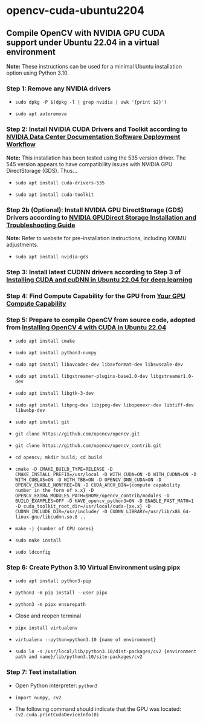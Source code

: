 # opencv-cuda-ubuntu2204
## Compile OpenCV with NVIDIA GPU CUDA support under Ubuntu 22.04 in a virtual environment

**Note:** These instructions can be used for a minimal Ubuntu installation option using Python 3.10.

### Step 1: Remove any NVIDIA drivers

* `sudo dpkg -P $(dpkg -l | grep nvidia | awk '{print $2}')`

* `sudo apt autoremove`

### Step 2: Install NVIDIA CUDA Drivers and Toolkit according to [NVIDIA Data Center Documentation Software Deployment Workflow](https://docs.nvidia.com/datacenter/tesla/drivers/index.html#deployment-workflow)

**Note:** This installation has been tested using the 535 version driver. The 545 version appears to have compatibility issues with NVIDIA GPU DirectStorage (GDS). Thus...

* `sudo apt install cuda-drivers-535`

* `sudo apt install cuda-toolkit`

### Step 2b (Optional): Install NVIDIA GPU DirectStorage (GDS) Drivers according to [NVIDIA GPUDirect Storage Installation and Troubleshooting Guide](https://docs.nvidia.com/gpudirect-storage/troubleshooting-guide/index.html)

**Note:** Refer to website for pre-installation instructions, including IOMMU adjustments.

* `sudo apt install nvidia-gds`

### Step 3: Install latest CUDNN drivers according to Step 3 of [Installing CUDA and cuDNN in Ubuntu 22.04 for deep learning](https://medium.com/@juancrrn/installing-cuda-and-cudnn-in-ubuntu-20-04-for-deep-learning-dad8841714d6)

### Step 4: Find Compute Capability for the GPU from [Your GPU Compute Capability](https://developer.nvidia.com/cuda-gpus)

### Step 5: Prepare to compile OpenCV from source code, adopted from [Installing OpenCV 4 with CUDA in Ubuntu 22.04](https://towardsdev.com/installing-opencv-4-with-cuda-in-ubuntu-20-04-fde6d6a0a367)

* `sudo apt install cmake`

* `sudo apt install python3-numpy`

* `sudo apt install libavcodec-dev libavformat-dev libswscale-dev`

* `sudo apt install libgstreamer-plugins-base1.0-dev libgstreamer1.0-dev`

* `sudo apt install libgtk-3-dev`

* `sudo apt install libpng-dev libjpeg-dev libopenexr-dev libtiff-dev libwebp-dev`

* `sudo apt install git`

* `git clone https://github.com/opencv/opencv.git`

* `git clone https://github.com/opencv/opencv_contrib.git`

* `cd opencv; mkdir build; cd build`

* `cmake -D CMAKE_BUILD_TYPE=RELEASE -D CMAKE_INSTALL_PREFIX=/usr/local -D WITH_CUDA=ON -D WITH_CUDNN=ON -D WITH_CUBLAS=ON -D WITH_TBB=ON -D OPENCV_DNN_CUDA=ON -D OPENCV_ENABLE_NONFREE=ON -D CUDA_ARCH_BIN={compute capability number in the form of x.x} -D OPENCV_EXTRA_MODULES_PATH=$HOME/opencv_contrib/modules -D BUILD_EXAMPLES=OFF -D HAVE_opencv_python3=ON -D ENABLE_FAST_MATH=1 -D cuda_toolkit_root_dir=/usr/local/cuda-{xx.x} -D CUDNN_INCLUDE_DIR=/usr/include/ -D CUDNN_LIBRARY=/usr/lib/x86_64-linux-gnu/libcudnn.so.8 ..`

* `make -j {number of CPU cores}`

* `sudo make install`

* `sudo ldconfig`

### Step 6: Create Python 3.10 Virtual Environment using pipx

* `sudo apt install python3-pip`

* `python3 -m pip install --user pipx`

* `python3 -m pipx ensurepath`

* Close and reopen terminal

* `pipx install virtualenv`

* `virtualenv --python=python3.10 {name of environment}`

* `sudo ln -s /usr/local/lib/python3.10/dist-packages/cv2 {environment path and name}/lib/python3.10/site-packages/cv2`

### Step 7: Test installation

* Open Python interpreter: `python3`

* `import numpy, cv2`

* The following command should indicate that the GPU was located: `cv2.cuda.printCudaDeviceInfo(0)`



